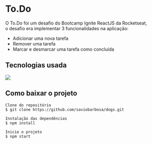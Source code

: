 # To.Do

O To.Do foi um desafio do Bootcamp Ignite ReactJS da Rocketseat, <br />
o desafio era implementar 3 funcionalidades na aplicação:

- Adicionar uma nova tarefa
- Remover uma tarefa
- Marcar e desmarcar uma tarefa como concluída

<h2>Tecnologias usada</h2>
<img src="https://img.shields.io/badge/React-20232A?style=for-the-badge&logo=react&logoColor=61DAFB">

<h2>Como baixar o projeto</h2>

    Clone do repositório
    $ git clone https://github.com/saviobarbosa/dogs.git

    Instalação das dependências
    $ npm install

    Inicie o projeto
    $ npm start


<br>
